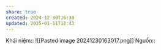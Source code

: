 ```yaml
---
share: true
created: 2024-12-30T16:30
updated: 2025-01-11T12:43
---
```

Khái niệm:: 
![[Pasted image 20241230163017.png]]
Nguồn:: 
